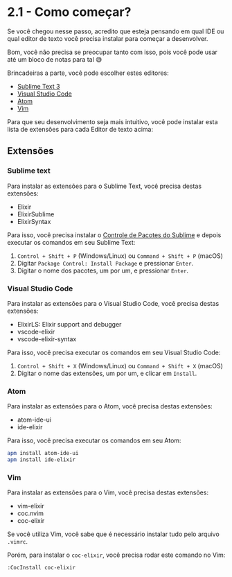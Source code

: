 # 2.1 - Como começar?

Se você chegou nesse passo, acredito que esteja pensando em qual IDE ou qual editor de texto você precisa instalar para começar a desenvolver.

Bom, você não precisa se preocupar tanto com isso, pois você pode usar até um bloco de notas para tal 😅

Brincadeiras a parte, você pode escolher estes editores:

 - [Sublime Text 3](https://www.sublimetext.com/3)
 - [Visual Studio Code](https://code.visualstudio.com/download)
 - [Atom](https://atom.io/)
 - [Vim](https://www.vim.org/download.php)

Para que seu desenvolvimento seja mais intuitivo, você pode instalar esta lista de extensões para cada Editor de texto acima:

## Extensões

### Sublime text

Para instalar as extensões para o Sublime Text, você precisa destas extensões:

 - Elixir
 - ElixirSublime
 - ElixirSyntax

Para isso, você precisa instalar o [Controle de Pacotes do Sublime](https://packagecontrol.io/installation#st3) e depois executar os comandos em seu Sublime Text:

1. `Control + Shift + P` (Windows/Linux) ou `Command + Shift + P` (macOS)
2. Digitar `Package Control: Install Package` e pressionar `Enter`.
3. Digitar o nome dos pacotes, um por um, e pressionar `Enter`.

### Visual Studio Code

Para instalar as extensões para o Visual Studio Code, você precisa destas extensões:

 - ElixirLS: Elixir support and debugger
 - vscode-elixir
 - vscode-elixir-syntax

Para isso, você precisa executar os comandos em seu Visual Studio Code:

1. `Control + Shift + X` (Windows/Linux) ou `Command + Shift + X` (macOS)
2. Digitar o nome das extensões, um por um, e clicar em `Install`.

### Atom

Para instalar as extensões para o Atom, você precisa destas extensões:

 - atom-ide-ui
 - ide-elixir

Para isso, você precisa executar os comandos em seu Atom:

```sh
apm install atom-ide-ui
apm install ide-elixir
```

### Vim

Para instalar as extensões para o Vim, você precisa destas extensões:

 - vim-elixir
 - coc.nvim
 - coc-elixir

Se você utiliza Vim, você sabe que é necessário instalar tudo pelo arquivo `.vimrc`.

Porém, para instalar o `coc-elixir`, você precisa rodar este comando no Vim:

```sh
:CocInstall coc-elixir
```